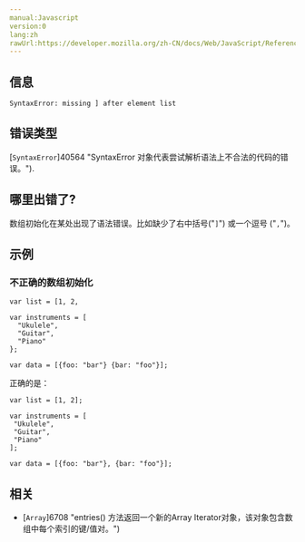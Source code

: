 ```yaml
---
manual:Javascript
version:0
lang:zh
rawUrl:https://developer.mozilla.org/zh-CN/docs/Web/JavaScript/Reference/Errors/Missing_bracket_after_list#
---
```






## 信息<a name="信息"></a>

```
SyntaxError: missing ] after element list

```

## 错误类型<a name="错误类型"></a>


[`SyntaxError`]40564 "SyntaxError 对象代表尝试解析语法上不合法的代码的错误。").


## 哪里出错了?<a name="哪里出错了"></a>


数组初始化在某处出现了语法错误。比如缺少了右中括号(&quot;`]`&quot;) 或一个逗号 (&quot;`,`&quot;)。


## 示例<a name="示例"></a>

### 不正确的数组初始化<a name="不正确的数组初始化"></a>

```
var list = [1, 2,

var instruments = [
  "Ukulele",
  "Guitar",
  "Piano"
};

var data = [{foo: "bar"} {bar: "foo"}];
```


正确的是：


```
var list = [1, 2];

var instruments = [
 "Ukulele",
 "Guitar",
 "Piano"
]; 

var data = [{foo: "bar"}, {bar: "foo"}];
```

## 相关<a name="相关"></a>

* [`Array`]6708 "entries() 方法返回一个新的Array Iterator对象，该对象包含数组中每个索引的键/值对。")



